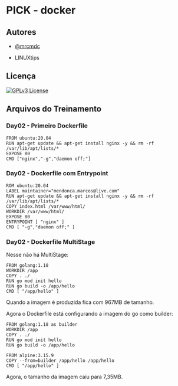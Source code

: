 
# PICK - docker




## Autores

- [@mrcmdc](https://www.github.com/mrcmdc)

- LINUXtips
## Licença


[![GPLv3 License](https://img.shields.io/badge/License-GPL%20v3-yellow.svg)](https://opensource.org/licenses/)

## Arquivos do Treinamento

### Day02 - Primeiro Dockerfile

```
FROM ubuntu:20.04
RUN apt-get update && apt-get install nginx -y && rm -rf /var/lib/apt/lists/*
EXPOSE 80
CMD ["nginx","-g","daemon off;"]
```

### Day02 - Dockerfile com Entrypoint

```
ROM ubuntu:20.04
LABEL maintainer="mendonca.marcos@live.com"
RUN apt-get update && apt-get install nginx -y && rm -rf /var/lib/apt/lists/*
COPY index.html /var/www/html/
WORKDIR /var/www/html/
EXPOSE 80
ENTRYPOINT [ "nginx" ]
CMD [ "-g","daemon off;" ]
```
### Day02 - Dockerfile MultiStage
Nesse não há MultiStage:

```
FROM golang:1.18
WORKDIR /app
COPY . ./
RUN go mod init hello
RUN go build -o /app/hello
CMD [ "/app/hello" ]
```

Quando a imagem é produzida fica com 967MB de tamanho.

Agora o Dockerfile está configurando a imagem do go como builder:

```
FROM golang:1.18 as builder
WORKDIR /app
COPY . ./
RUN go mod init hello
RUN go build -o /app/hello

FROM alpine:3.15.9
COPY --from=builder /app/hello /app/hello
CMD [ "/app/hello" ]
```
Agora, o tamanho da imagem caiu para 7,35MB.




